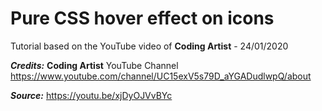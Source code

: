 # Pure CSS hover effect on icons

Tutorial based on the YouTube video of **Coding Artist** - 24/01/2020

**_Credits:_** **Coding Artist** YouTube Channel https://www.youtube.com/channel/UC15exV5s79D_aYGADudlwpQ/about

**_Source:_** https://youtu.be/xjDyOJVvBYc

